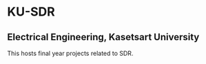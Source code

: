 # KU-SDR
## Electrical Engineering, Kasetsart University
This hosts final year projects related to SDR.  
